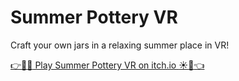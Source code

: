 Summer Pottery VR
==================

Craft your own jars in a relaxing summer place in VR!

[:point_right::sake::izakaya_lantern: Play Summer Pottery VR on itch.io :sunny::evergreen_tree::point_left:](https://proyd.itch.io/summer-pottery)
